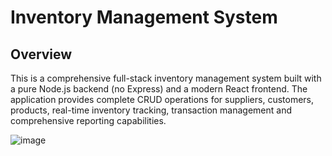 # Inventory Management System

## Overview


This is a comprehensive full-stack inventory management system built with a pure Node.js backend (no Express) and a modern React frontend. 
The application provides complete CRUD operations for suppliers, customers, products, real-time inventory tracking, transaction management and comprehensive reporting capabilities.


![image](https://github.com/user-attachments/assets/ab3b7b8b-90db-4ec8-a5ff-3c7915595d26)


